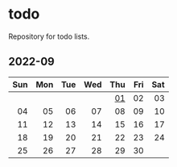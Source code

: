 # todo
Repository for todo lists.

## 2022-09
| Sun  | Mon  | Tue  | Wed  | Thu                 | Fri  | Sat  |
| ---: | ---: | ---: | ---: | ---:                | ---: | ---: |
|      |      |      |      | [01](2022/09/01.md) | 02   | 03   |
| 04   | 05   | 06   | 07   | 08                  | 09   | 10   |
| 11   | 12   | 13   | 14   | 15                  | 16   | 17   |
| 18   | 19   | 20   | 21   | 22                  | 23   | 24   |
| 25   | 26   | 27   | 28   | 29                  | 30   |      |
